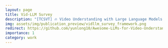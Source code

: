 ```yaml
---
layout: page
title: Vid-LLM Survey
description: "[TCSVT] 🔥 Video Understanding with Large Language Models: A Survey"
img: assets/img/publication_preview/vidllm_survey_framework.png
redirect: https://github.com/yunlong10/Awesome-LLMs-for-Video-Understanding
importance: 1
category: work
---
```

